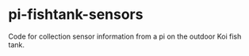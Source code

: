# pi-fishtank-sensors
Code for collection sensor information from a pi on the outdoor Koi fish tank.
